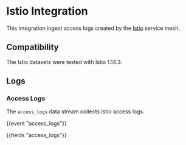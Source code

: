 # Istio Integration

This integration ingest access logs created by the [Istio](https://istio.io/) service mesh.

## Compatibility

The Istio datasets were tested with Istio 1.14.3.

## Logs

### Access Logs

The `access_logs` data stream collects Istio access logs.

{{event "access_logs"}}

{{fields "access_logs"}}
